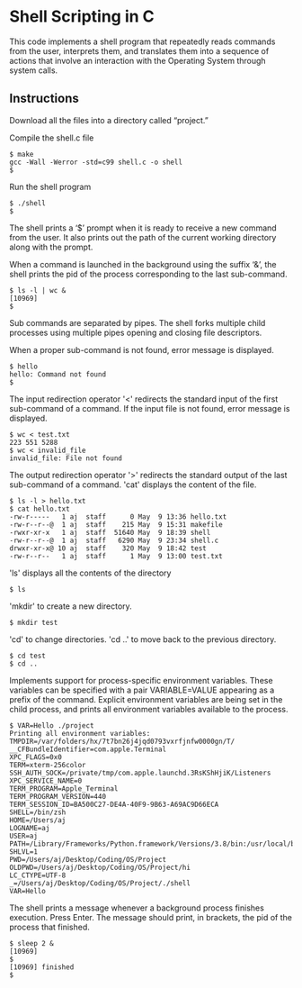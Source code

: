 # Shell Scripting in C

This code implements a shell program that repeatedly reads commands from the user, interprets them, and translates them into a sequence of actions that involve an interaction with the Operating System through system calls. 

## Instructions
Download all the files into a directory called “project.” 

Compile the shell.c file 

    $ make
    gcc -Wall -Werror -std=c99 shell.c -o shell
    $

Run the shell program 

    $ ./shell
    $

The shell prints a ‘$’ prompt when it is ready to receive a new command from the user. It also prints out the path of the current working directory along with the prompt. 

When a command is launched in the background using the suffix ‘&’, the shell prints the pid of the process corresponding to the last sub-command. 

    $ ls -l | wc & 
    [10969]
    $ 
Sub commands are separated by pipes. The shell forks multiple child processes using multiple pipes opening and closing file descriptors. 

When a proper sub-command is not found, error message is displayed. 

    $ hello 
    hello: Command not found
    $

The input redirection operator '<' redirects the standard input of the first sub-command of a command. If the input file is not found, error message is displayed. 
    
    $ wc < test.txt 
    223 551 5288 
    $ wc < invalid_file 
    invalid_file: File not found
    
The output redirection operator '>' redirects the standard output of the last sub-command of a command. 'cat' displays the content of the file. 
    
    $ ls -l > hello.txt
    $ cat hello.txt
    -rw-r-----   1 aj  staff      0 May  9 13:36 hello.txt
    -rw-r--r--@  1 aj  staff    215 May  9 15:31 makefile
    -rwxr-xr-x   1 aj  staff  51640 May  9 18:39 shell
    -rw-r--r--@  1 aj  staff   6290 May  9 23:34 shell.c
    drwxr-xr-x@ 10 aj  staff    320 May  9 18:42 test
    -rw-r--r--   1 aj  staff      1 May  9 13:00 test.txt

'ls' displays all the contents of the directory 
    
    $ ls

'mkdir' to create a new directory. 

    $ mkdir test

'cd' to change directories. 'cd ..' to move back to the previous directory. 
    
    $ cd test
    $ cd .. 
    
Implements support for process-specific environment variables. These variables can be specified with a pair VARIABLE=VALUE appearing as a prefix of the command. Explicit environment variables are  being set in the child process, and prints all environment variables available to the process. 

    $ VAR=Hello ./project
    Printing all environment variables: 
    TMPDIR=/var/folders/hx/7t7bn26j4jqd0793vxrfjnfw0000gn/T/
    __CFBundleIdentifier=com.apple.Terminal
    XPC_FLAGS=0x0
    TERM=xterm-256color
    SSH_AUTH_SOCK=/private/tmp/com.apple.launchd.3RsKShHjiK/Listeners
    XPC_SERVICE_NAME=0
    TERM_PROGRAM=Apple_Terminal
    TERM_PROGRAM_VERSION=440
    TERM_SESSION_ID=BA500C27-DE4A-40F9-9B63-A69AC9D66ECA
    SHELL=/bin/zsh
    HOME=/Users/aj
    LOGNAME=aj
    USER=aj
    PATH=/Library/Frameworks/Python.framework/Versions/3.8/bin:/usr/local/bin:/usr/bin:/bin:/usr/sbin:/sbin:/Library/TeX/texbin:/Library/Apple/usr/bin
    SHLVL=1
    PWD=/Users/aj/Desktop/Coding/OS/Project
    OLDPWD=/Users/aj/Desktop/Coding/OS/Project/hi
    LC_CTYPE=UTF-8
    _=/Users/aj/Desktop/Coding/OS/Project/./shell
    VAR=Hello
    
The shell prints a message whenever a background process finishes execution. Press Enter. The message should print, in brackets, the pid of the process that finished.
    
    $ sleep 2 & 
    [10969] 
    $ 
    [10969] finished 
    $ 
